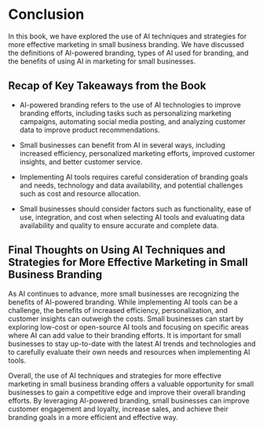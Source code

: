 # Conclusion

In this book, we have explored the use of AI techniques and strategies for more effective marketing in small business branding. We have discussed the definitions of AI-powered branding, types of AI used for branding, and the benefits of using AI in marketing for small businesses.

Recap of Key Takeaways from the Book
------------------------------------

* AI-powered branding refers to the use of AI technologies to improve branding efforts, including tasks such as personalizing marketing campaigns, automating social media posting, and analyzing customer data to improve product recommendations.

* Small businesses can benefit from AI in several ways, including increased efficiency, personalized marketing efforts, improved customer insights, and better customer service.

* Implementing AI tools requires careful consideration of branding goals and needs, technology and data availability, and potential challenges such as cost and resource allocation.

* Small businesses should consider factors such as functionality, ease of use, integration, and cost when selecting AI tools and evaluating data availability and quality to ensure accurate and complete data.

Final Thoughts on Using AI Techniques and Strategies for More Effective Marketing in Small Business Branding
------------------------------------------------------------------------------------------------------------

As AI continues to advance, more small businesses are recognizing the benefits of AI-powered branding. While implementing AI tools can be a challenge, the benefits of increased efficiency, personalization, and customer insights can outweigh the costs. Small businesses can start by exploring low-cost or open-source AI tools and focusing on specific areas where AI can add value to their branding efforts. It is important for small businesses to stay up-to-date with the latest AI trends and technologies and to carefully evaluate their own needs and resources when implementing AI tools.

Overall, the use of AI techniques and strategies for more effective marketing in small business branding offers a valuable opportunity for small businesses to gain a competitive edge and improve their overall branding efforts. By leveraging AI-powered branding, small businesses can improve customer engagement and loyalty, increase sales, and achieve their branding goals in a more efficient and effective way.